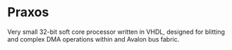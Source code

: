 # Praxos
Very small 32-bit soft core processor written in VHDL, designed for blitting and complex DMA operations within and Avalon bus fabric.
